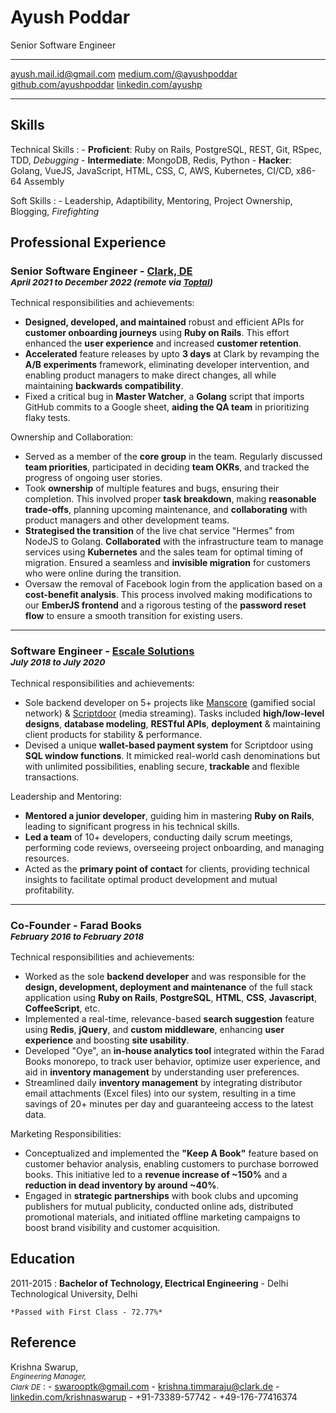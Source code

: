 <div id='title'>

Ayush Poddar
============

Senior Software Engineer

</div>


<div id='links'>

-------------------                                     ----------------------------
<ayush.mail.id@gmail.com>                                 [medium.com/@ayushpoddar](https://medium.com/@ayushpoddar)
[github.com/ayushpoddar](https://github.com/ayushpoddar)        [linkedin.com/ayushp](https://www.linkedin.com/in/ayushp/)
-------------------                                     ----------------------------

</div>


Skills
--------------------

<div class='list-with-margin'>

Technical Skills
:   - __Proficient__: Ruby on Rails, PostgreSQL, REST, Git, RSpec, TDD, _Debugging_
    - __Intermediate__: MongoDB, Redis, Python
    - __Hacker__: Golang, VueJS, JavaScript, HTML, CSS, C, AWS, Kubernetes, CI/CD, x86-64 Assembly

Soft Skills
:   - Leadership, Adaptibility, Mentoring, Project Ownership, Blogging, _Firefighting_

</div>


Professional Experience
----------

### Senior Software Engineer - [Clark, DE](https://www.clark.de/)<br><small class='text-normal'>_April 2021 to December 2022 (remote via [Toptal](https://www.toptal.com/))_</small>

<div class='experience-type'>
Technical responsibilities and achievements:
</div>

- **Designed, developed, and maintained** robust and efficient APIs for **customer onboarding journeys** using **Ruby on Rails**. This effort enhanced the **user experience** and increased **customer retention**.
- **Accelerated** feature releases by upto **3 days** at Clark by revamping the **A/B experiments** framework, eliminating developer intervention, and enabling product managers to make direct changes, all while maintaining **backwards compatibility**.
- Fixed a critical bug in **Master Watcher**, a **Golang** script that imports GitHub commits to a Google sheet, **aiding the QA team** in prioritizing flaky tests.

<div class='experience-type'>
Ownership and Collaboration:
</div>

- Served as a member of the **core group** in the team. Regularly discussed **team priorities**, participated in deciding **team OKRs**, and tracked the progress of ongoing user stories.
- Took **ownership** of multiple features and bugs, ensuring their completion. This involved proper **task breakdown**, making **reasonable trade-offs**, planning upcoming maintenance, and **collaborating** with product managers and other development teams.
- **Strategised the transition** of the live chat service "Hermes" from NodeJS to Golang. **Collaborated** with the infrastructure team to manage services using **Kubernetes** and the sales team for optimal timing of migration. Ensured a seamless and **invisible migration** for customers who were online during the transition.
- Oversaw the removal of Facebook login from the application based on a **cost-benefit analysis**. This process involved making modifications to our **EmberJS frontend** and a rigorous testing of the **password reset flow** to ensure a smooth transition for existing users.

<hr class='short-line' />

### Software Engineer - [Escale Solutions](https://www.escalesolutions.com/)<br><small class='text-normal'>_July 2018 to July 2020_</small>

<div class='experience-type'>
Technical responsibilities and achievements:
</div>

- Sole backend developer on 5+ projects like [Manscore](https://www.manscore.com) (gamified social network) & [Scriptdoor](https://scriptdoor.com) (media streaming). Tasks included **high/low-level designs**, **database modeling**, **RESTful APIs**, **deployment** & maintaining client products for stability & performance.
- Devised a unique **wallet-based payment system** for Scriptdoor using **SQL window functions**. It mimicked real-world cash denominations but with unlimited possibilities, enabling secure, **trackable** and flexible transactions.

<div class='experience-type'>
Leadership and Mentoring:
</div>

- **Mentored a junior developer**, guiding him in mastering **Ruby on Rails**, leading to significant progress in his technical skills.
- **Led a team** of 10+ developers, conducting daily scrum meetings, performing code reviews, overseeing project onboarding, and managing resources.
- Acted as the **primary point of contact** for clients, providing technical insights to facilitate optimal product development and mutual profitability.

<hr class='short-line' />

### Co-Founder - Farad Books<br><small class='text-normal'>_February 2016 to February 2018_</small>

<div class='experience-type'>
Technical responsibilities and achievements:
</div>

- Worked as the sole **backend developer** and was responsible for the **design, development, deployment and maintenance** of the full stack application using **Ruby on Rails**, **PostgreSQL**, **HTML**, **CSS**, **Javascript**, **CoffeeScript**, etc.
- Implemented a real-time, relevance-based **search suggestion** feature using **Redis**, **jQuery**, and **custom middleware**, enhancing __user experience__ and boosting __site usability__.
- Developed "Oye", an **in-house analytics tool** integrated within the Farad Books monorepo, to track user behavior, optimize user experience, and aid in **inventory management** by understanding user preferences.
- Streamlined daily __inventory management__ by integrating distributor email attachments (Excel files) into our system, resulting in a time savings of 20+ minutes per day and guaranteeing access to the latest data.


<div class='experience-type'>
Marketing Responsibilities:
</div>

- Conceptualized and implemented the __"Keep A Book"__ feature based on customer behavior analysis, enabling customers to purchase borrowed books. This initiative led to a __revenue increase of ~150%__ and a __reduction in dead inventory by around ~40%__.
- Engaged in __strategic partnerships__ with book clubs and upcoming publishers for mutual publicity, conducted online ads, distributed promotional materials, and initiated offline marketing campaigns to boost brand visibility and customer acquisition.

Education
---------

2011-2015
:   **Bachelor of Technology, Electrical Engineering** - Delhi Technological University, Delhi

    *Passed with First Class - 72.77%*

Reference
---------

Krishna Swarup, <small class='text-normal'><br>_Engineering Manager,_ <br>_Clark DE_</small>
:   - <swarooptk@gmail.com>
    - <krishna.timmaraju@clark.de>
    - [linkedin.com/krishnaswarup](https://www.linkedin.com/in/krishnaswarup/)
    - +91-73389-57742
    - +49-176-77416374
